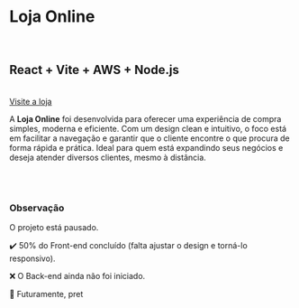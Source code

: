 # Loja Online  
<br/>
<h2>React + Vite + AWS + Node.js</h2>  
<br/>
<a href="https://lojapremium-7iq9.vercel.app/" target="_blank">Visite a loja</a>  
<br/>
<p>A <strong>Loja Online</strong> foi desenvolvida para oferecer uma experiência de compra simples, moderna e eficiente.  
Com um design clean e intuitivo, o foco está em facilitar a navegação e garantir que o cliente encontre o que procura de forma rápida e prática.  
Ideal para quem está expandindo seus negócios e deseja atender diversos clientes, mesmo à distância.</p>  
<br/>
<br/>
<h3>Observação</h3>  
<p>O projeto está pausado.</p>  
<p>✔️ 50% do Front-end concluído (falta ajustar o design e torná-lo responsivo).</p>  
<p>❌ O Back-end ainda não foi iniciado.</p>  
<p>🔮 Futuramente, pret
